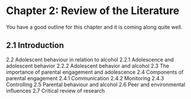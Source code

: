 #  Chapter 2: Review of the Literature
You have a good outline for this chapter and it is coming along quite well.

 ##  2.1 Introduction  
  2.2 Adolescent behaviour in relation to alcohol
	 2.2.1 Adolescence and adolescent behavior
	 2.2.2 Adolescent behavior and alcohol
  2.3 The importance of parental engagement and adolescence
  2.4 Components of parental engagement
	 2.4.1 Communication
	 2.4.2 Monitoring
	 2.4.3 Controlling
  2.5 Parental behaviour and alcohol
  2.6 Peer and environmental influences
 2.7 Critical review of research



    
    
    
    
    
    
    
    
    
    
    
    
    
    
    
    
    
    
    
    